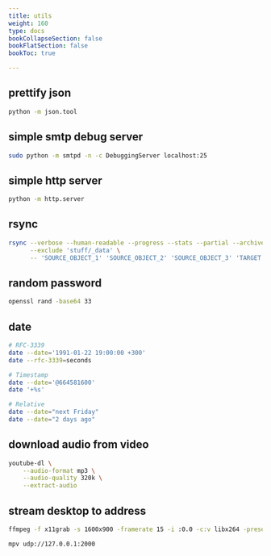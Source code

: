 ```yaml
---
title: utils
weight: 160
type: docs
bookCollapseSection: false
bookFlatSection: false
bookToc: true

---
```


## prettify json

```bash
python -m json.tool
```

## simple smtp debug server

```bash
sudo python -m smtpd -n -c DebuggingServer localhost:25
```

## simple http server

```bash
python -m http.server
```

## rsync

```bash
rsync --verbose --human-readable --progress --stats --partial --archive \
      --exclude 'stuff/_data' \
      -- 'SOURCE_OBJECT_1' 'SOURCE_OBJECT_2' 'SOURCE_OBJECT_3' 'TARGET'
```

## random password

```bash
openssl rand -base64 33
```

## date

```bash
# RFC-3339
date --date='1991-01-22 19:00:00 +300'
date --rfc-3339=seconds

# Timestamp
date --date='@664581600'
date '+%s'

# Relative
date --date="next Friday"
date --date="2 days ago"
```

## download audio from video

```bash
youtube-dl \
    --audio-format mp3 \
    --audio-quality 320k \
    --extract-audio
```

## stream desktop to address

```bash
ffmpeg -f x11grab -s 1600x900 -framerate 15 -i :0.0 -c:v libx264 -preset fast -s 1600x900 -threads 0 -f mpegts udp://127.0.0.1:2000
```

```bash
mpv udp://127.0.0.1:2000
```
